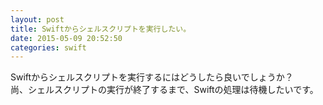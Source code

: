 ```yaml
---
layout: post
title: Swiftからシェルスクリプトを実行したい。
date: 2015-05-09 20:52:50
categories: swift
---
```

<p>Swiftからシェルスクリプトを実行するにはどうしたら良いでしょうか？<br>
尚、シェルスクリプトの実行が終了するまで、Swiftの処理は待機したいです。</p>
